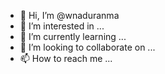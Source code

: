 - 👋 Hi, I’m @wnaduranma
- 👀 I’m interested in ...
- 🌱 I’m currently learning ...
- 💞️ I’m looking to collaborate on ...
- 📫 How to reach me ...

<!---
wnaduranma/wnaduranma is a ✨ special ✨ repository because its `README.md` (this file) appears on your GitHub profile.
You can click the Preview link to take a look at your changes.
--->
